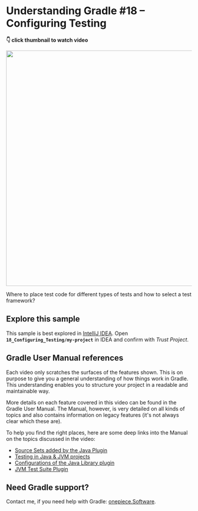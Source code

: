 # Understanding Gradle #18 – Configuring Testing

**👇 click thumbnail to watch video**

[<img src="https://onepiecesoftware.github.io/img/videos/18.png" width="640">](https://www.youtube.com/watch?v=7f_gBvGQN_0&list=PLWQK2ZdV4Yl2k2OmC_gsjDpdIBTN0qqkE)

Where to place test code for different types of tests and how to select a test framework?

## Explore this sample

This sample is best explored in [IntelliJ IDEA](https://www.jetbrains.com/idea/download).
Open **`18_Configuring_Testing/my-project`** in IDEA and confirm with _Trust Project_.

## Gradle User Manual references

Each video only scratches the surfaces of the features shown.
This is on purpose to give you a general understanding of how things work in Gradle.
This understanding enables you to structure your project in a readable and maintainable way.

More details on each feature covered in this video can be found in the Gradle User Manual.
The Manual, however, is very detailed on all kinds of topics and also contains information on legacy features (it's not always clear which these are).

To help you find the right places, here are some deep links into the Manual on the topics discussed in the video:

* [Source Sets added by the Java Plugin](https://docs.gradle.org/current/userguide/java_plugin.html#source_sets)
* [Testing in Java & JVM projects](https://docs.gradle.org/current/userguide/java_testing.html)
* [Configurations of the Java Library plugin](https://docs.gradle.org/current/userguide/java_library_plugin.html#sec:java_library_configurations_graph)
* [JVM Test Suite Plugin](https://docs.gradle.org/current/userguide/jvm_test_suite_plugin.html)

## Need Gradle support?

Contact me, if you need help with Gradle: [onepiece.Software](http://onepiece.software).

